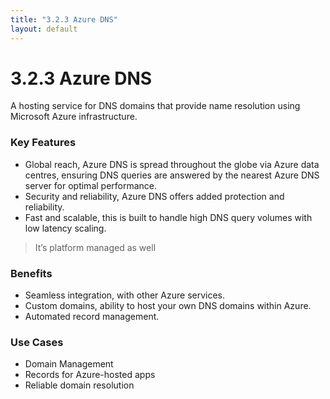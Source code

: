 ```yaml
---
title: "3.2.3 Azure DNS"
layout: default
---
```


# 3.2.3 Azure DNS

A hosting service for DNS domains that provide name resolution using Microsoft Azure infrastructure.

### Key Features

- Global reach, Azure DNS is spread throughout the globe via Azure data centres, ensuring DNS queries are answered by the nearest Azure DNS server for optimal performance.
- Security and reliability, Azure DNS offers added protection and reliability.
- Fast and scalable, this is built to handle high DNS query volumes with low latency scaling.

> It’s platform managed as well
> 

### Benefits

- Seamless integration, with other Azure services.
- Custom domains, ability to host your own DNS domains within Azure.
- Automated record management.

### Use Cases

- Domain Management
- Records for Azure-hosted apps
- Reliable domain resolution